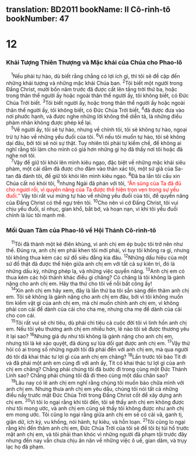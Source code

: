 translation: BD2011
bookName: II Cô-rinh-tô 
bookNumber: 47
-------

<div class="title"><h1>12</h1><h3>Khải Tượng Thiên Thượng và Mặc khải của Chúa cho Phao-lô</h3></div>
<span class="verse 2co_12_1"> <sup>1</sup>Nếu phải tự hào, dù biết rằng chẳng có lợi ích gì, thì tôi sẽ đề cập đến những khải tượng và những mặc khải Chúa ban. </span>
<span class="verse 2co_12_2"><sup>2</sup>Tôi biết một người trong Ðấng Christ, mười bốn năm trước đã được cất lên tầng trời thứ ba, hoặc trong thân thể người ấy hoặc ngoài thân thể người ấy, tôi không biết, có Ðức Chúa Trời biết. </span>
<span class="verse 2co_12_3"><sup>3</sup>Tôi biết người ấy, hoặc trong thân thể người ấy hoặc ngoài thân thể người ấy, tôi không biết, có Ðức Chúa Trời biết, </span>
<span class="verse 2co_12_4"><sup>4</sup>đã được đưa vào nơi phước hạnh, và được nghe những lời không thể diễn tả, là những điều phàm nhân không được phép kể lại.<br/></span>
<span class="verse 2co_12_5"> <sup>5</sup>Về người ấy, tôi sẽ tự hào, nhưng về chính tôi, tôi sẽ không tự hào, ngoại trừ tự hào về những yếu đuối của tôi. </span>
<span class="verse 2co_12_6"><sup>6</sup>Vì nếu tôi muốn tự hào, tôi sẽ không dại đâu, bởi tôi sẽ nói sự thật. Tuy nhiên tôi phải tự kiềm chế, để không ai nghĩ rằng tôi làm cho mình có giá hơn những gì họ đã thấy nơi tôi hoặc đã nghe nơi tôi.<br/></span>
<span class="verse 2co_12_7"> <sup>7</sup>Vậy để giữ tôi khỏi lên mình kiêu ngạo, đặc biệt về những mặc khải siêu phàm, một cái dằm đã được cho đâm vào thân xác tôi, một sứ giả của Sa-tan đã đánh tôi, để giữ tôi khỏi lên mình kiêu ngạo. </span>
<span class="verse 2co_12_8"><sup>8</sup>Ðã ba lần tôi cầu xin Chúa cất nó khỏi tôi, </span>
<span class="verse 2co_12_9"><sup>9</sup>nhưng Ngài đã phán với tôi, <font color="red">“Ân sủng của Ta đã đủ cho ngươi rồi, vì quyền năng của Ta được thể hiện trọn vẹn trong sự yếu đuối.”</font> Vậy tôi rất vui mừng tự hào về những yếu đuối của tôi, để quyền năng của Ðấng Christ có thể ngự trên tôi. </span>
<span class="verse 2co_12_10"><sup>10</sup>Cho nên vì cớ Ðấng Christ, tôi vui chịu yếu đuối, sỉ nhục, gian khổ, bắt bớ, và hoạn nạn, vì khi tôi yếu đuối chính là lúc tôi mạnh mẽ.<br/></span>
<div class="title"><h3>Mối Quan Tâm của Phao-lô về Hội Thánh Cô-rinh-tô</h3></div>
<span class="verse 2co_12_11"> <sup>11</sup>Tôi đã thành một kẻ điên khùng, vì anh chị em ép buộc tôi trở nên như thế. Ðúng ra, anh chị em phải khen tôi mới phải, vì tuy tôi không ra gì, nhưng tôi không thua kém các sứ đồ siêu đẳng kia đâu. </span>
<span class="verse 2co_12_12"><sup>12</sup>Những dấu hiệu của một sứ đồ thật đã được thể hiện giữa anh chị em với tất cả sự kiên trì, đó là những dấu kỳ, những phép lạ, và những việc quyền năng. </span>
<span class="verse 2co_12_13"><sup>13</sup>Anh chị em có thua kém các hội thánh khác điều gì chăng? Có chăng là tôi không là gánh nặng cho anh chị em. Hãy tha thứ cho tôi về nỗi bất công ấy!<br/></span>
<span class="verse 2co_12_14"> <sup>14</sup>Xin anh chị em hãy xem, đây là lần thứ ba tôi sẵn sàng đến thăm anh chị em. Tôi sẽ không là gánh nặng cho anh chị em đâu, bởi vì tôi không muốn tìm kiếm vật gì của anh chị em, mà chỉ muốn chính anh chị em, vì không phải con cái để dành của cải cho cha mẹ, nhưng cha mẹ để dành của cải cho con cái. <br/></span>
<span class="verse 2co_12_15"> <sup>15</sup>Tôi rất vui sẽ chi tiêu, dù phải chi tiêu cả cuộc đời tôi vì linh hồn anh chị em. Nếu tôi yêu thương anh chị em nhiều hơn, lẽ nào tôi sẽ được thương yêu ít lại sao? </span>
<span class="verse 2co_12_16"><sup>16</sup>Nhưng giả dụ như tôi không là gánh nặng cho anh chị em, nhưng tôi là kẻ xảo quyệt, đã dùng sự lừa dối gạt được anh chị em. </span>
<span class="verse 2co_12_17"><sup>17</sup>Vậy thử hỏi có ai trong số những người tôi đã phái đến với anh chị em, mà qua người đó tôi đã khai thác tư lợi gì của anh chị em chăng? </span>
<span class="verse 2co_12_18"><sup>18</sup>Lần trước tôi bảo Tít đi và đã phái một anh em cùng đi với anh ấy, Tít có khai thác tư lợi gì của anh chị em chăng? Chẳng phải chúng tôi đã bước đi trong cùng một Ðức Thánh Linh sao? Chẳng phải chúng tôi đã đi theo cùng một dấu chân sao?<br/></span>
<span class="verse 2co_12_19"> <sup>19</sup>Lâu nay có lẽ anh chị em nghĩ rằng chúng tôi muốn bào chữa mình với anh chị em. Nhưng thưa anh chị em yêu dấu, chúng tôi nói tất cả những điều nầy trước mặt Ðức Chúa Trời trong Ðấng Christ cốt để xây dựng anh chị em. </span>
<span class="verse 2co_12_20"><sup>20</sup>Vì tôi lo ngại rằng khi tôi đến, tôi sẽ thấy anh chị em không được như tôi mong ước, và anh chị em cũng sẽ thấy tôi không được như anh chị em mong ước. Tôi cũng lo ngại rằng giữa anh chị em sẽ có cãi vã, ganh tị, giận dữ, ích kỷ, vu khống, nói hành, tự kiêu, và hỗn loạn. </span>
<span class="verse 2co_12_21"><sup>21</sup>Tôi cũng lo ngại rằng khi đến thăm anh chị em, Ðức Chúa Trời của tôi sẽ để tôi bị tủi hổ trước mặt anh chị em, và tôi phải than khóc vì những người đã phạm tội trước đây nhưng đến nay vẫn chưa chịu ăn năn về những việc ô uế, gian dâm, và trụy lạc họ đã phạm.<br/></span>

